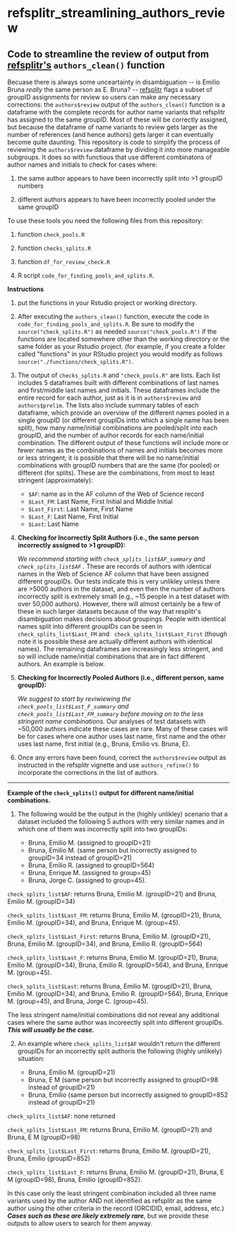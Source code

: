 # refsplitr_streamlining_authors_review

## Code to streamline the review of output from [refsplitr's](https://github.com/embruna/refsplitr) ```authors_clean()``` function



Becuase there is always some unceartainty in disambiguation -- is Emilio Bruna *really* the same person as E. Bruna? -- [refsplitr](https://github.com/embruna/refsplitr) flags a subset of groupID assignments for review so users can make any necessary corrections: the ```authors$review``` output of the ```authors_clean()``` function is a dataframe with the complete records for author name variants that refsplitr has assigned to the same groupID. Most of these will be correctly assigned, but because the dataframe of name variants to review gets larger as the number of references (and hence authors) gets larger it can eventually become quite daunting. This repository is code to simplify the process of reviewing the ```authors$review``` dataframe by dividing it into more manageable subgroups. It does so with functious that use different combinatons of author names and initials to check for cases where:

   1) the same author appears to have been incorrectly split into >1 groupID numbers
   
   2) different authors appears to have been incorrectly pooled under the same groupID

To use these tools you need the following files from this repository:

   1) function ```check_pools.R```

   2) function ```checks_splits.R```

   3) function ```df_for_review_check.R```

   4) R script ```code_for_finding_pools_and_splits.R```.

**Instructions**

1) put the functions in your Rstudio project or working directory. 

2) After executing the ```authors_clean()``` function, execute the code in ```code_for_finding_pools_and_splits.R```. Be sure to modify the ```source("check_splits.R")``` as needed ```source("check_pools.R")``` if the functions are located somewhere other than the working directory or the same folder as your Rstudio project. (for example, if you create a folder called "functions" in your RStudio project you would modify as follows ```source("./functions/check_splits.R")```.

3) The output of ```checks_splits.R``` and ```"check_pools.R"``` are lists. Each list includes 5 dataframes built with different combinations of last names and first/middle last names and initials. These dataframes include the entire record for each author, just as it is in ```authors$review``` and ```authors$prelim```.  The lists also include summary tables of each dataframe, which provide an overview of the different names pooled in a single groupID (or different groupIDs intto which a single name has been split), how many name/initial combinations are pooled/split into each groupID, and the number of author records for each name/initial combination. The different output of these functions will include more or fewer names as the combinations of names and initials becomes more or less stringent; it is possible that there will be no name/initial combinations with groupID numbers that are the same (for pooled) or different (for splits). These are the combinations, from most to least stringent (approximately): 

     - ```$AF```: name as in the AF column of the Web of Science record
     - ```$Last_FM```: Last Name, First Initial and Middle Initial
     - ```$Last_First```: Last Name, First Name
     - ```$Last_F```: Last Name, First Initial
     - ```$Last```: Last Name

  
4) **Checking for Incorrectly Split Authors (i.e., the same person incorrectly assigned to >1 groupID):**

    *We recommend starting with ```check_splits_list$AF_summary```  and ```check_splits_list$AF``` .* These are records of    authors with       identical names in the Web of Science AF column that have been assigned different groupIDs. Our tests indicate this is very unlikley unless there are >5000 authors in the dataset, and even then the number of authors incorrectly split is extremely small (e.g., ~15 people in a test dataset with over 50,000 authors). However, there will almost certainly be a few of these in such larger datasets because of the way that resplitr's disambiguation makes decisions about groupings. People with identical names split into different groupIDs can be seen in ```check_splits_list$Last_FM``` and ``` check_splits_list$Last_First``` (though note it is possible these are actually different authors with identical names). The remaining dataframes are increasingly less stringent, and so will include name/initial combinations that are in fact different authors. An example is below. 

5) **Checking for Incorrectly Pooled Authors (i.e., different person, same groupID):**

    *We suggest to start by reviwiewing the ```check_pools_list$Last_F_summary``` and ```check_pools_list$Last_FM_summary``` before moving on to the less stringent name combinations.* Our analyses of test datasets with ~50,000 authors indicate these cases are rare. Many of these cases will be for cases where one author uses last name, first name  and the other uses last name, first initial (e.g., Bruna, Emilio vs. Bruna, E). 

6) Once any errors have been found, correct the ```authors$review``` output as instructed in the refsplitr vignette and use ```authors_refine()``` to incorporate the corrections in the list of authors. 





***
**Example of the ```check_splits()``` output for different name/initial combinations.**

1) The following would be the output in the (highly unlikley) scenario that a dataset included the following 5 authors with very similar names and in which one of them was incorrectly split into two groupIDs:  

   - Bruna, Emilio M. (assigned to groupID=21)
   - Bruna, Emilio M. (same person but incorrectly assigned to groupID=34 instead of groupID=21)
   - Bruna, Emilio R. (assigned to groupID=564)
   - Bruna, Enrique M. (assigned to group=45)
   - Bruna, Jorge C. (assigned to group=45).

  ```check_splits_list$AF```: returns Bruna, Emilio M. (groupID=21) and Bruna, Emilio M. (groupID=34) 
  
  ```check_splits_list$Last_FM```: returns Bruna, Emilio M. (groupID=21), Bruna, Emilio M. (groupID=34), and Bruna, Enrique M. (group=45).
  
  ```check_splits_list$Last_First```: returns Bruna, Emilio M. (groupID=21), Bruna, Emilio M. (groupID=34), and Bruna, Emilio R. (groupID=564) 
  
  ```check_splits_list$Last_F```: returns Bruna, Emilio M. (groupID=21), Bruna, Emilio M. (groupID=34), Bruna, Emilio R. (groupID=564), and Bruna, Enrique M. (group=45).
  
  ```check_splits_list$Last```: returns Bruna, Emilio M. (groupID=21), Bruna, Emilio M. (groupID=34), and Bruna, Emilio R. (groupID=564), Bruna, Enrique M. (group=45), and Bruna, Jorge C. (group=45).

The less stringent name/initial combinations did not reveal any additional cases where the same author was incoreectly split into different groupIDs. ***This will usually be the case.*** 

2) An example where ```check_splits_list$AF``` wouldn't return the different groupIDs for an incorrectly split authoris the following (highly unlikely) situation: 

   - Bruna, Emilio M. (groupID=21)
   - Bruna, E M (same person but incorrectly assigned to groupID=98 instead of groupID=21)
   - Bruna, Emilio (same person but incorrectly assigned to groupID=852 instead of groupID=21)

  ```check_splits_list$AF```: none returned  
  
  ```check_splits_list$Last_FM```: returns Bruna, Emilio M. (groupID=21) and Bruna,  E M (groupID=98)
  
  ```check_splits_list$Last_First```: returns Bruna, Emilio M. (groupID=21), Bruna, Emilio (groupID=852)
  
  ```check_splits_list$Last_F```: returns Bruna, Emilio M. (groupID=21), Bruna, E M (groupID=98), Bruna, Emilio (groupID=852).

In this case only the least stringent combination included all three name variants used by the author AND not identified as refsplitr as the same author using the other criteria in the record (ORCIDID, email, address, etc.) ***Cases such as these are likely extremely rare***, but we provide these outputs to allow users to search for them anyway. 


